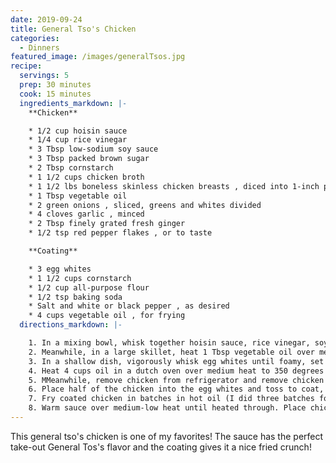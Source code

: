 ```yaml
---
date: 2019-09-24
title: General Tso's Chicken
categories:
  - Dinners
featured_image: /images/generalTsos.jpg
recipe:
  servings: 5
  prep: 30 minutes
  cook: 15 minutes
  ingredients_markdown: |-
    **Chicken**

    * 1/2 cup hoisin sauce
    * 1/4 cup rice vinegar
    * 3 Tbsp low-sodium soy sauce
    * 3 Tbsp packed brown sugar
    * 2 Tbsp cornstarch
    * 1 1/2 cups chicken broth
    * 1 1/2 lbs boneless skinless chicken breasts , diced into 1-inch pieces
    * 1 Tbsp vegetable oil
    * 2 green onions , sliced, greens and whites divided
    * 4 cloves garlic , minced
    * 2 Tbsp finely grated fresh ginger
    * 1/2 tsp red pepper flakes , or to taste

    **Coating**

    * 3 egg whites
    * 1 1/2 cups cornstarch
    * 1/2 cup all-purpose flour
    * 1/2 tsp baking soda
    * Salt and white or black pepper , as desired
    * 4 cups vegetable oil , for frying
  directions_markdown: |-

    1. In a mixing bowl, whisk together hoisin sauce, rice vinegar, soy sauce, brown sugar, 2 Tbsp cornstarch and the chicken broth. Place chicken in a large Ziploc bag and pour 6 Tbsp of the hoisin mixture over chicken, seal bag and allow to marinate in refrigerator 30 minutes.
    2. Meanwhile, in a large skillet, heat 1 Tbsp vegetable oil over medium heat. Once hot, add chopped whites of green onions, garlic, ginger and red pepper flakes and saute 1 minute. Add 2 cups of hoisin sauce mixture (reserve remaining little bit) to skillet, season with salt and white pepper to taste (you may not even need salt) and cook, stirring constantly until mixture has thickened. Remove from heat, cover with lid.
    3. In a shallow dish, vigorously whisk egg whites until foamy, set aside. In a separate shallow dish, whisk together cornstarch, flour and baking soda, then add remaining hoisin sauce mixture and stir until mixture resembles coarse meal.
    4. Heat 4 cups oil in a dutch oven over medium heat to 350 degrees F. 
    5. MMeanwhile, remove chicken from refrigerator and remove chicken from marinade, shaking off excess marinade, and transfer to a large plate lined with several paper towels. Cover with more paper towels and pat dry. 
    6. Place half of the chicken into the egg whites and toss to coat, then lift and allow excess to run off and immediately transfer to cornstarch mixture. Toss in cornstarch mixture (separating pieces as they stick together or working with just a few at a time) to evenly coat then transfer to a plate and repeat coating process with remaining chicken. 
    7. Fry coated chicken in batches in hot oil (I did three batches for all of the chicken, just so it's not overcrowded and dropping the oil temperature), until chicken is golden brown and has cooked through, about 3 - 4 minutes, turning chicken once during frying. Transfer to a paper towel lined plate to drain and repeat frying process with remaining chicken.
    8. Warm sauce over medium-low heat until heated through. Place chicken in a large bowl and toss with warm sauce to evenly coat. Serve warm topped with sliced green onions and optional sesame seeds if desired.
---
```

This general tso's chicken is one of my favorites! The sauce has the perfect take-out General Tos's flavor and the coating gives it a nice fried crunch!

